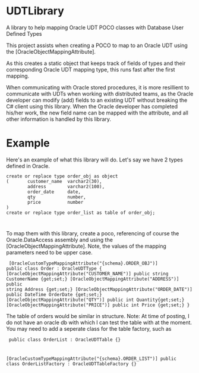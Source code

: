 UDTLibrary
==========

A library to help mapping Oracle UDT POCO classes with Database User Defined Types

This project assists when creating a POCO to map to an Oracle UDT using the [OracleObjectMappingAttribute].

As this creates a static object that keeps track of fields of types and their corresponding Oracle UDT mapping type, 
this runs fast after the first mapping.

When communicating with Oracle stored procedures, it is more resillient to communicate with UDTs when working with distributed teams, 
as the Oracle developer can modify (add) fields to an existing UDT without breaking the C# client using this library. When the Oracle
developer has completed his/her work, the new field name can be mapped with the attribute, and all other information is handled by this library.


<h1>Example</H1>
Here's an example of what this library will do. Let's say we have 2 types defined in Oracle.
<code>
<pre>
create or replace type order_obj as object
(       customer_name  varchar2(30),
        address        varchar2(100), 
        order_date     date, 
        qty            number, 
        price          number
)
create or replace type order_list as table of order_obj;
</pre>
</code>

To map them with this library, create a poco, referencing of course the Oracle.DataAccess assembly and using the [OracleObjectMappingAttribute]. Note, the values of the mapping parameters need to be upper case.

<code><pre>
[OracleCustomTypeMappingAttribute("{schema}.ORDER_OBJ")]
public class Order : OracleUDTType<Order>
{
  [OracleObjectMappingAttribute("CUSTOMER_NAME")]
  public string CustomerName {get;set;}
  [OracleObjectMappingAttribute("ADDRESS")]
  public string Address {get;set;}
  [OracleObjectMappingAttribute("ORDER_DATE")]
  public DateTime OrderDate {get;set;}
  [OracleObjectMappingAttribute("QTY")]
  public int Quantity{get;set;}
  [OracleObjectMappingAttribute("PRICE")]
  public int Price {get;set;}
}
</pre></code>

The table of orders would be similar in structure.
Note: At time of posting, I do not have an oracle db with which I can test the table with at the moment. You may need to add a seperate class for the table factory, such as

<code><pre>
public class OrderList : OracleUDTTable<OrderList>
{}

[OracleCustomTypeMappingAttribute("{schema}.ORDER_LIST")]
public class OrderListFactory : OracleUDTTableFactory<OrderList>
{}
